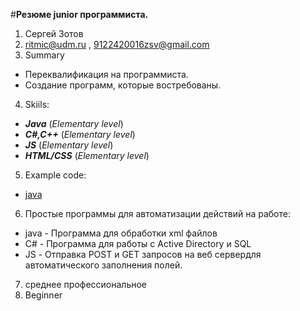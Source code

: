 #**Резюме junior программиста.**

1. Сергей Зотов
2. ritmic@udm.ru , 9122420016zsv@gmail.com
3. Summary
  * Переквалификация на программиста.
  * Создание программ, которые востребованы.
4. Skiils:
  * ***Java*** (*Elementary level*)
  * ***C#,C++*** (*Elementary level*)
  * ***JS*** (*Elementary level*)
  * ***HTML/CSS*** (*Elementary level*)
5. Example code:
  * [java](https://bitbucket.org/Zotov_sv/pensnew/src)
6. Простые программы для автоматизации действий на работе:
  * java - Программа для обработки xml файлов
  * С# - Программа для работы с Active Directory и SQL
  * JS - Отправка POST и GET запросов на веб сервердля автоматического заполнения полей.
7. среднее профессиональное
8. Beginner